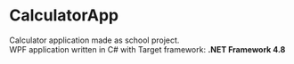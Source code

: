 # CalculatorApp
Calculator application made as school project.  
WPF application written in C# with Target framework: **.NET Framework 4.8**
